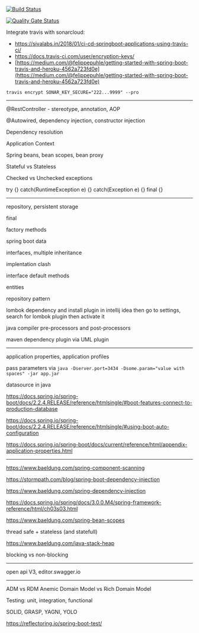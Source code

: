 [![Build Status](https://travis-ci.com/smart-home-oss/house-manager.svg?branch=master)](https://travis-ci.com/smart-home-oss/house-manager)

[![Quality Gate Status](https://sonarcloud.io/api/project_badges/measure?project=smart-home-oss_house-manager&metric=alert_status)](https://sonarcloud.io/dashboard?id=smart-home-oss_house-manager)

Integrate travis with sonarcloud:
- https://sivalabs.in/2018/01/ci-cd-springboot-applications-using-travis-ci/
- https://docs.travis-ci.com/user/encryption-keys/
- [https://medium.com/@felippepuhle/getting-started-with-spring-boot-travis-and-heroku-4562a723fd0e](https://medium.com/@felippepuhle/getting-started-with-spring-boot-travis-and-heroku-4562a723fd0e)

`travis encrypt SONAR_KEY_SECURE="222...9999" --pro`

-----------

@RestController - stereotype, annotation, AOP

@Autowired, dependency injection, constructor injection

Dependency resolution

Application Context

Spring beans, bean scopes, bean proxy

Stateful vs Stateless

Checked vs Unchecked exceptions

try {}
catch(RuntimeException e) {}
catch(Exception e) {}
final {}

--------------------------------

repository, persistent storage

final 

factory methods

spring boot data

interfaces, multiple inheritance

implentation clash

interface default methods

entities

repository pattern

lombok dependency and install plugin in intellij idea then go to settings, search for lombok plugin then activate it

java compiler pre-processors and post-processors

maven dependency plugin via UML plugin

---------

application properties, application profiles

pass parameters via `java -Dserver.port=3434 -Dsome.param="value with spaces" -jar app.jar`

datasource in java 

https://docs.spring.io/spring-boot/docs/2.2.4.RELEASE/reference/htmlsingle/#boot-features-connect-to-production-database

https://docs.spring.io/spring-boot/docs/2.2.4.RELEASE/reference/htmlsingle/#using-boot-auto-configuration

https://docs.spring.io/spring-boot/docs/current/reference/html/appendix-application-properties.html

----------------

https://www.baeldung.com/spring-component-scanning

https://stormpath.com/blog/spring-boot-dependency-injection

https://www.baeldung.com/spring-dependency-injection

https://docs.spring.io/spring/docs/3.0.0.M4/spring-framework-reference/html/ch03s03.html

https://www.baeldung.com/spring-bean-scopes

thread safe + stateless (and statefull)

https://www.baeldung.com/java-stack-heap

blocking vs non-blocking

----------------- 

open api V3, editor.swagger.io

-----------------

ADM vs RDM
Anemic Domain Model vs Rich Domain Model

Testing: unit, integration, functional

SOLID, GRASP, YAGNI, YOLO

https://reflectoring.io/spring-boot-test/

